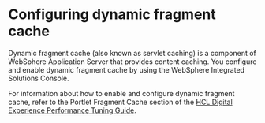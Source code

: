 # Configuring dynamic fragment cache

Dynamic fragment cache (also known as servlet caching) is a component of WebSphere Application Server that provides content caching. You configure and enable dynamic fragment cache by using the WebSphere Integrated Solutions Console.

For information about how to enable and configure dynamic fragment cache, refer to the Portlet Fragment Cache section of the [HCL Digital Experience Performance Tuning Guide](../../../guide_me/performance_tuning/traditional_deployments.md).
